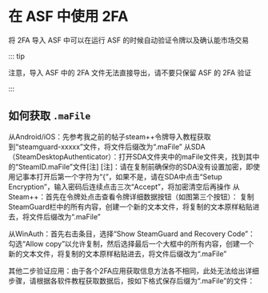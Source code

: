 # 在 ASF 中使用 2FA

将 2FA 导入 ASF 中可以在运行 ASF 的时候自动验证令牌以及确认能市场交易

::: tip

注意，导入 ASF 中的 2FA 文件无法直接导出，请不要只保留 ASF 的 2FA 验证

:::

## 如何获取 `.maFile`

从Android/iOS：先参考我之前的帖子steam++令牌导入教程获取到“steamguard-xxxxx”文件，将文件后缀改为“.maFile”
从SDA（SteamDesktopAuthenticator）：打开SDA文件夹中的maFile文件夹，找到其中的“SteamID.maFile”文件[注]
[注]：请在复制前确保你的SDA没有设置加密，即使用记事本打开后第一个字符为“{”，如果不是，请在SDA中点击“Setup Encryption”，输入密码后连续点击三次“Accept”，将加密清空后再操作
从Steam++：首先在令牌处点击查看令牌详细数据按钮（如图第三个按钮）：
复制SteamGuard栏中的所有内容，创建一个新的文本文件，将复制的文本原样粘贴进去，将文件后缀改为“.maFile”

从WinAuth：首先右击条目，选择“Show SteamGuard and Recovery Code”：
勾选“Allow copy”以允许复制，然后选择最后一个大框中的所有内容，创建一个新的文本文件，将复制的文本原样粘贴进去，将文件后缀改为“.maFile”

其他二步验证应用：由于各个2FA应用获取信息方法各不相同，此处无法给出详细步骤，请根据各软件教程获取数据后，按如下格式保存后缀为“.maFile”的文件：